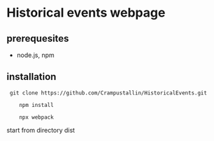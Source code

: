 # Historical events webpage

## prerequesites
 - node.js, npm

## installation

```
 git clone https://github.com/Crampustallin/HistoricalEvents.git
```
```
    npm install
```
```
    npx webpack 

```

start from directory dist
        
